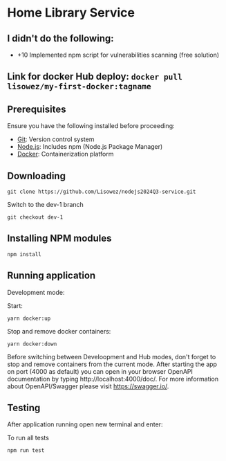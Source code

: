 # Home Library Service

## I didn't do the following:
 - +10 Implemented npm script for vulnerabilities scanning (free solution)

## Link for docker Hub deploy: `docker pull lisowez/my-first-docker:tagname`

## Prerequisites

Ensure you have the following installed before proceeding:

- [Git](https://git-scm.com/downloads): Version control system
- [Node.js](https://nodejs.org/): Includes npm (Node.js Package Manager)
- [Docker](https://www.docker.com/products/docker-desktop): Containerization platform
  
## Downloading

```
git clone https://github.com/Lisowez/nodejs2024Q3-service.git
```
Switch to the dev-1 branch

```
git checkout dev-1
```

## Installing NPM modules

```
npm install
```

## Running application

Development mode:

Start:
```
yarn docker:up
```
Stop and remove docker containers:
```
yarn docker:down
```

Before switching between Develoopment and Hub modes, don't forget to stop and remove containers from the current mode.
After starting the app on port (4000 as default) you can open
in your browser OpenAPI documentation by typing http://localhost:4000/doc/.
For more information about OpenAPI/Swagger please visit https://swagger.io/.

## Testing

After application running open new terminal and enter:

To run all tests 

```
npm run test
```
